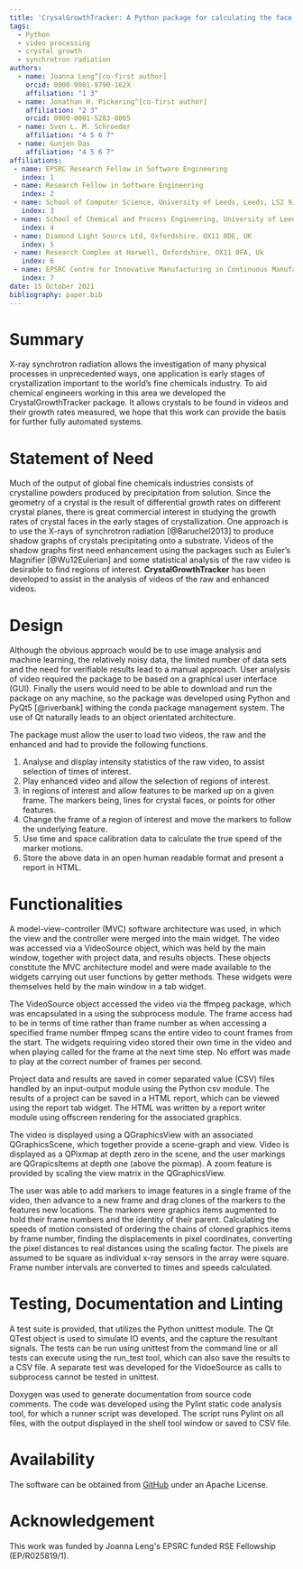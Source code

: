 ```yaml
---
title: 'CrysalGrowthTracker: A Python package for calculating the face advancment rates of crystals from videos taken using synchrotron radiation'
tags:
  - Python
  - video processing
  - crystal growth
  - synchrotron radiation
authors:
  - name: Joanna Leng^[co-first author]
    orcid: 0000-0001-9790-162X
    affiliation: "1 3"
  - name: Jonathan H. Pickering^[co-first author]
    affiliation: "2 3"
    orcid: 0000-0001-5283-8065
  - name: Sven L. M. Schroeder
    affiliation: "4 5 6 7"
  - name: Gunjen Das
    affiliation: "4 5 6 7"
affiliations:
 - name: EPSRC Research Fellow in Software Engineering
   index: 1
 - name: Research Fellow in Software Engineering
   index: 2
 - name: School of Computer Science, University of Leeds, Leeds, LS2 9JT, UK
   index: 3
 - name: School of Chemical and Process Engineering, University of Leeds, LS2 9JT, UK
   index: 4
 - name: Diamond Light Source Ltd, Oxfordshire, OX11 0DE, UK
   index: 5
 - name: Research Complex at Harwell, Oxfordshire, OX11 0FA, Uk
   index: 6
 - name: EPSRC Centre for Innovative Manufacturing in Continuous Manufacturing and Advanced Crystallisation, University of Strathclyde, G1 1RD, UK
   index: 7
date: 15 October 2021
bibliography: paper.bib
---
```


# Summary

X-ray synchrotron radiation allows the investigation of many physical processes in unprecedented ways, one application is early stages of crystallization important to the world’s fine chemicals industry.  To aid chemical engineers working in this area we developed the CrystalGrowthTracker package.  It allows crystals to be found in videos and their growth rates measured, we hope that this work can provide the basis for further fully automated systems.

# Statement of Need

Much of the output of global fine chemicals industries consists of crystalline powders produced by precipitation from solution.  Since the geometry of a crystal is the result of differential growth rates on different crystal planes, there is great commercial interest in studying the growth rates of crystal faces in the early stages of crystallization.  One approach is to use the X-rays of synchrotron radiation [@Baruchel2013] to produce shadow graphs of crystals precipitating onto a substrate.  Videos of the shadow graphs first need enhancement using the packages such as Euler’s Magnifier [@Wu12Eulerian] and some statistical analysis of the raw video is desirable to find regions of interest. **CrystalGrowthTracker** has been developed to assist in the analysis of videos of the raw and enhanced videos.

# Design

Although the obvious approach would be to use image analysis and machine learning, the relatively noisy data, the limited number of data sets and the need for verifiable results lead to a manual approach.  User analysis of video required the package to be based on a graphical user interface (GUI).  Finally the users would need to be able to download and run the package on any machine, so the package was developed using Python and PyQt5 [@riverbank] withing the conda package management system.  The use of Qt naturally leads to an object orientated architecture.

The package must allow the user to load two videos, the raw and the enhanced and had to provide the following functions.

1.  Analyse and display intensity statistics of the raw video, to assist selection of times of interest.
2.  Play enhanced video and allow the selection of regions of interest.
3.  In regions of interest and allow features to be marked up on a given frame.  The markers being, lines for crystal faces, or points for other features.
4.  Change the frame of a region of interest and move the markers to follow the underlying feature.
5.  Use time and space calibration data to calculate the true speed of the marker motions.
6.  Store the above data in an open human readable format and present a report in HTML.

# Functionalities

A model-view-controller (MVC) software architecture was used, in which the view and the controller were merged into the main widget.  The video was accessed via a VideoSource object, which was held by the main window, together with project data, and results objects. These objects constitute the MVC architecture model and were made available to the widgets carrying out user functions by getter methods.  These widgets were themselves held by the main window in a tab widget.

The VideoSource object accessed the video via the ffmpeg package, which was encapsulated in a using the subprocess module. The frame access had to be in terms of time rather than frame number as when accessing a specified frame number ffmpeg scans the entire video to count frames from the start.  The widgets requiring video stored their own time in the video and when playing called for the frame at the next time step.  No effort was made to play at the correct number of frames per second.

Project data and results are saved in comer separated value (CSV) files handled by an input-output module using the Python csv module.  The results of a project can be saved in a HTML report, which can be viewed using the report tab widget. The HTML was written by a report writer module using offscreen rendering for the associated graphics.

The video is displayed using a QGraphicsView with an associated QGraphicsScene, which together provide a scene-graph and view. Video is displayed as a QPixmap at depth zero in the scene, and the user markings are QGrapicsItems at depth one (above the pixmap). A zoom feature is provided by scaling the view matrix in the QGraphicsView.

The user was able to add markers to image features in a single frame of the video, then advance to a new frame and drag clones of the markers to the features new locations.  The markers were graphics items augmented to hold their frame numbers and the identity of their parent.  Calculating the speeds of motion consisted of ordering the chains of cloned graphics items by frame number, finding the displacements in pixel coordinates, converting the pixel distances to real distances using the scaling factor. The pixels are assumed to be square as individual x-ray sensors in the array were square. Frame number intervals are converted to times and speeds calculated.

# Testing, Documentation and Linting

A test suite is provided, that utilizes the Python unittest module. The Qt QTest object is used to simulate IO events, and the capture the resultant signals. The tests can be run using unittest from the command line or all tests can execute using the run_test tool, which can also save the results to a CSV file.  A separate test was developed for the VidoeSource as calls to subprocess cannot be tested in unittest.

Doxygen was used to generate documentation from source code comments.  The code was developed using the Pylint static code analysis tool, for which a runner script was developed. The script runs Pylint on all files, with the output displayed in the shell tool window or saved to CSV file.

# Availability
The software can be obtained from [GitHub](https://github.com/jonathanHuwP/CrystalGrowthTracker) under an Apache License.

# Acknowledgement
This work was funded by Joanna Leng's EPSRC funded RSE Fellowship (EP/R025819/1).
